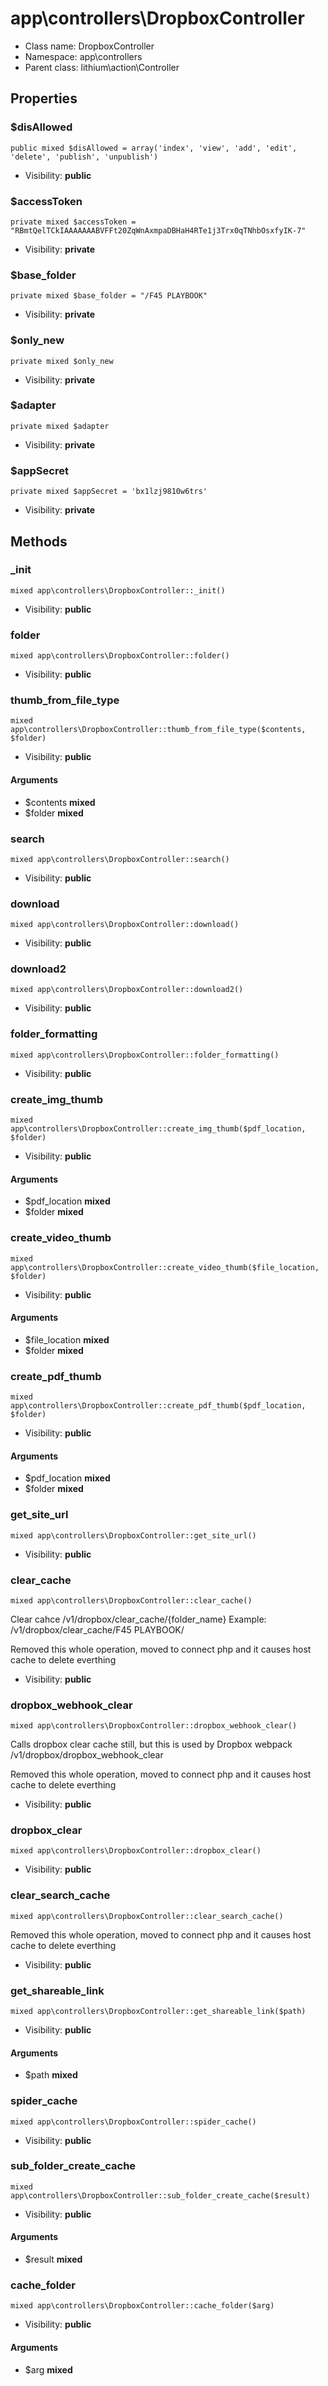 app\controllers\DropboxController
===============






* Class name: DropboxController
* Namespace: app\controllers
* Parent class: lithium\action\Controller





Properties
----------


### $disAllowed

    public mixed $disAllowed = array('index', 'view', 'add', 'edit', 'delete', 'publish', 'unpublish')





* Visibility: **public**


### $accessToken

    private mixed $accessToken = "RBmtQelTCkIAAAAAAABVFFt20ZqWnAxmpaDBHaH4RTe1j3Trx0qTNhbOsxfyIK-7"





* Visibility: **private**


### $base_folder

    private mixed $base_folder = "/F45 PLAYBOOK"





* Visibility: **private**


### $only_new

    private mixed $only_new





* Visibility: **private**


### $adapter

    private mixed $adapter





* Visibility: **private**


### $appSecret

    private mixed $appSecret = 'bx1lzj9810w6trs'





* Visibility: **private**


Methods
-------


### _init

    mixed app\controllers\DropboxController::_init()





* Visibility: **public**




### folder

    mixed app\controllers\DropboxController::folder()





* Visibility: **public**




### thumb_from_file_type

    mixed app\controllers\DropboxController::thumb_from_file_type($contents, $folder)





* Visibility: **public**


#### Arguments
* $contents **mixed**
* $folder **mixed**



### search

    mixed app\controllers\DropboxController::search()





* Visibility: **public**




### download

    mixed app\controllers\DropboxController::download()





* Visibility: **public**




### download2

    mixed app\controllers\DropboxController::download2()





* Visibility: **public**




### folder_formatting

    mixed app\controllers\DropboxController::folder_formatting()





* Visibility: **public**




### create_img_thumb

    mixed app\controllers\DropboxController::create_img_thumb($pdf_location, $folder)





* Visibility: **public**


#### Arguments
* $pdf_location **mixed**
* $folder **mixed**



### create_video_thumb

    mixed app\controllers\DropboxController::create_video_thumb($file_location, $folder)





* Visibility: **public**


#### Arguments
* $file_location **mixed**
* $folder **mixed**



### create_pdf_thumb

    mixed app\controllers\DropboxController::create_pdf_thumb($pdf_location, $folder)





* Visibility: **public**


#### Arguments
* $pdf_location **mixed**
* $folder **mixed**



### get_site_url

    mixed app\controllers\DropboxController::get_site_url()





* Visibility: **public**




### clear_cache

    mixed app\controllers\DropboxController::clear_cache()

Clear cahce
/v1/dropbox/clear_cache/{folder_name}
Example: /v1/dropbox/clear_cache/F45 PLAYBOOK/

Removed this whole operation, moved to connect php and it causes host cache to delete everthing

* Visibility: **public**




### dropbox_webhook_clear

    mixed app\controllers\DropboxController::dropbox_webhook_clear()

Calls dropbox clear cache still, but this is used by Dropbox webpack
/v1/dropbox/dropbox_webhook_clear

Removed this whole operation, moved to connect php and it causes host cache to delete everthing

* Visibility: **public**




### dropbox_clear

    mixed app\controllers\DropboxController::dropbox_clear()





* Visibility: **public**




### clear_search_cache

    mixed app\controllers\DropboxController::clear_search_cache()

Removed this whole operation, moved to connect php and it causes host cache to delete everthing



* Visibility: **public**




### get_shareable_link

    mixed app\controllers\DropboxController::get_shareable_link($path)





* Visibility: **public**


#### Arguments
* $path **mixed**



### spider_cache

    mixed app\controllers\DropboxController::spider_cache()





* Visibility: **public**




### sub_folder_create_cache

    mixed app\controllers\DropboxController::sub_folder_create_cache($result)





* Visibility: **public**


#### Arguments
* $result **mixed**



### cache_folder

    mixed app\controllers\DropboxController::cache_folder($arg)





* Visibility: **public**


#### Arguments
* $arg **mixed**


